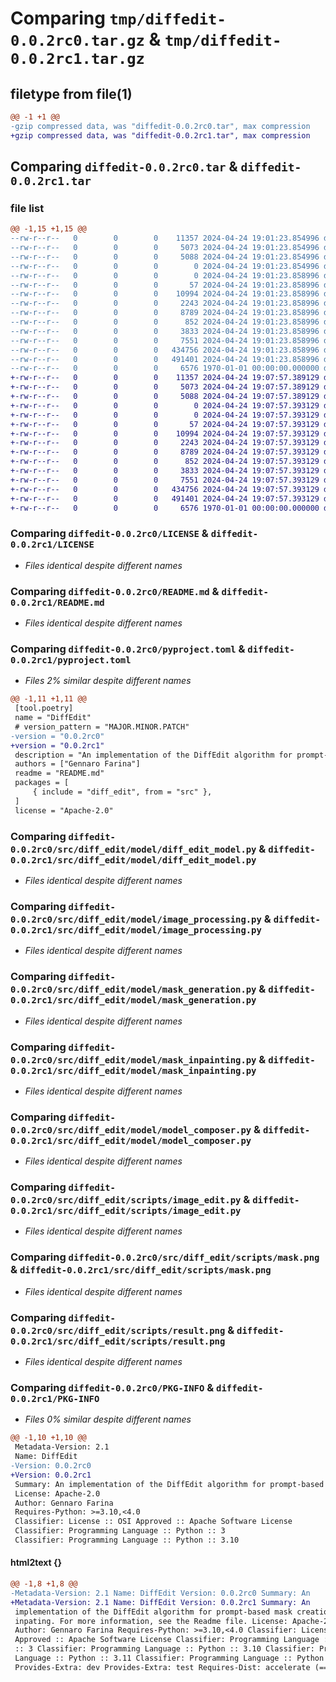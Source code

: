 # Comparing `tmp/diffedit-0.0.2rc0.tar.gz` & `tmp/diffedit-0.0.2rc1.tar.gz`

## filetype from file(1)

```diff
@@ -1 +1 @@
-gzip compressed data, was "diffedit-0.0.2rc0.tar", max compression
+gzip compressed data, was "diffedit-0.0.2rc1.tar", max compression
```

## Comparing `diffedit-0.0.2rc0.tar` & `diffedit-0.0.2rc1.tar`

### file list

```diff
@@ -1,15 +1,15 @@
--rw-r--r--   0        0        0    11357 2024-04-24 19:01:23.854996 diffedit-0.0.2rc0/LICENSE
--rw-r--r--   0        0        0     5073 2024-04-24 19:01:23.854996 diffedit-0.0.2rc0/README.md
--rw-r--r--   0        0        0     5088 2024-04-24 19:01:23.854996 diffedit-0.0.2rc0/pyproject.toml
--rw-r--r--   0        0        0        0 2024-04-24 19:01:23.854996 diffedit-0.0.2rc0/src/diff_edit/__init__.py
--rw-r--r--   0        0        0        0 2024-04-24 19:01:23.858996 diffedit-0.0.2rc0/src/diff_edit/model/__init__.py
--rw-r--r--   0        0        0       57 2024-04-24 19:01:23.858996 diffedit-0.0.2rc0/src/diff_edit/model/constants.py
--rw-r--r--   0        0        0    10994 2024-04-24 19:01:23.858996 diffedit-0.0.2rc0/src/diff_edit/model/diff_edit_model.py
--rw-r--r--   0        0        0     2243 2024-04-24 19:01:23.858996 diffedit-0.0.2rc0/src/diff_edit/model/image_processing.py
--rw-r--r--   0        0        0     8789 2024-04-24 19:01:23.858996 diffedit-0.0.2rc0/src/diff_edit/model/mask_generation.py
--rw-r--r--   0        0        0      852 2024-04-24 19:01:23.858996 diffedit-0.0.2rc0/src/diff_edit/model/mask_inpainting.py
--rw-r--r--   0        0        0     3833 2024-04-24 19:01:23.858996 diffedit-0.0.2rc0/src/diff_edit/model/model_composer.py
--rw-r--r--   0        0        0     7551 2024-04-24 19:01:23.858996 diffedit-0.0.2rc0/src/diff_edit/scripts/image_edit.py
--rw-r--r--   0        0        0   434756 2024-04-24 19:01:23.858996 diffedit-0.0.2rc0/src/diff_edit/scripts/mask.png
--rw-r--r--   0        0        0   491401 2024-04-24 19:01:23.858996 diffedit-0.0.2rc0/src/diff_edit/scripts/result.png
--rw-r--r--   0        0        0     6576 1970-01-01 00:00:00.000000 diffedit-0.0.2rc0/PKG-INFO
+-rw-r--r--   0        0        0    11357 2024-04-24 19:07:57.389129 diffedit-0.0.2rc1/LICENSE
+-rw-r--r--   0        0        0     5073 2024-04-24 19:07:57.389129 diffedit-0.0.2rc1/README.md
+-rw-r--r--   0        0        0     5088 2024-04-24 19:07:57.389129 diffedit-0.0.2rc1/pyproject.toml
+-rw-r--r--   0        0        0        0 2024-04-24 19:07:57.393129 diffedit-0.0.2rc1/src/diff_edit/__init__.py
+-rw-r--r--   0        0        0        0 2024-04-24 19:07:57.393129 diffedit-0.0.2rc1/src/diff_edit/model/__init__.py
+-rw-r--r--   0        0        0       57 2024-04-24 19:07:57.393129 diffedit-0.0.2rc1/src/diff_edit/model/constants.py
+-rw-r--r--   0        0        0    10994 2024-04-24 19:07:57.393129 diffedit-0.0.2rc1/src/diff_edit/model/diff_edit_model.py
+-rw-r--r--   0        0        0     2243 2024-04-24 19:07:57.393129 diffedit-0.0.2rc1/src/diff_edit/model/image_processing.py
+-rw-r--r--   0        0        0     8789 2024-04-24 19:07:57.393129 diffedit-0.0.2rc1/src/diff_edit/model/mask_generation.py
+-rw-r--r--   0        0        0      852 2024-04-24 19:07:57.393129 diffedit-0.0.2rc1/src/diff_edit/model/mask_inpainting.py
+-rw-r--r--   0        0        0     3833 2024-04-24 19:07:57.393129 diffedit-0.0.2rc1/src/diff_edit/model/model_composer.py
+-rw-r--r--   0        0        0     7551 2024-04-24 19:07:57.393129 diffedit-0.0.2rc1/src/diff_edit/scripts/image_edit.py
+-rw-r--r--   0        0        0   434756 2024-04-24 19:07:57.393129 diffedit-0.0.2rc1/src/diff_edit/scripts/mask.png
+-rw-r--r--   0        0        0   491401 2024-04-24 19:07:57.393129 diffedit-0.0.2rc1/src/diff_edit/scripts/result.png
+-rw-r--r--   0        0        0     6576 1970-01-01 00:00:00.000000 diffedit-0.0.2rc1/PKG-INFO
```

### Comparing `diffedit-0.0.2rc0/LICENSE` & `diffedit-0.0.2rc1/LICENSE`

 * *Files identical despite different names*

### Comparing `diffedit-0.0.2rc0/README.md` & `diffedit-0.0.2rc1/README.md`

 * *Files identical despite different names*

### Comparing `diffedit-0.0.2rc0/pyproject.toml` & `diffedit-0.0.2rc1/pyproject.toml`

 * *Files 2% similar despite different names*

```diff
@@ -1,11 +1,11 @@
 [tool.poetry]
 name = "DiffEdit"
 # version_pattern = "MAJOR.MINOR.PATCH"
-version = "0.0.2rc0"
+version = "0.0.2rc1"
 description = "An implementation of the DiffEdit algorithm for prompt-based mask creation and inpating. For more information, see the Readme file."
 authors = ["Gennaro Farina"]
 readme = "README.md"
 packages = [
     { include = "diff_edit", from = "src" },
 ]
 license = "Apache-2.0"
```

### Comparing `diffedit-0.0.2rc0/src/diff_edit/model/diff_edit_model.py` & `diffedit-0.0.2rc1/src/diff_edit/model/diff_edit_model.py`

 * *Files identical despite different names*

### Comparing `diffedit-0.0.2rc0/src/diff_edit/model/image_processing.py` & `diffedit-0.0.2rc1/src/diff_edit/model/image_processing.py`

 * *Files identical despite different names*

### Comparing `diffedit-0.0.2rc0/src/diff_edit/model/mask_generation.py` & `diffedit-0.0.2rc1/src/diff_edit/model/mask_generation.py`

 * *Files identical despite different names*

### Comparing `diffedit-0.0.2rc0/src/diff_edit/model/mask_inpainting.py` & `diffedit-0.0.2rc1/src/diff_edit/model/mask_inpainting.py`

 * *Files identical despite different names*

### Comparing `diffedit-0.0.2rc0/src/diff_edit/model/model_composer.py` & `diffedit-0.0.2rc1/src/diff_edit/model/model_composer.py`

 * *Files identical despite different names*

### Comparing `diffedit-0.0.2rc0/src/diff_edit/scripts/image_edit.py` & `diffedit-0.0.2rc1/src/diff_edit/scripts/image_edit.py`

 * *Files identical despite different names*

### Comparing `diffedit-0.0.2rc0/src/diff_edit/scripts/mask.png` & `diffedit-0.0.2rc1/src/diff_edit/scripts/mask.png`

 * *Files identical despite different names*

### Comparing `diffedit-0.0.2rc0/src/diff_edit/scripts/result.png` & `diffedit-0.0.2rc1/src/diff_edit/scripts/result.png`

 * *Files identical despite different names*

### Comparing `diffedit-0.0.2rc0/PKG-INFO` & `diffedit-0.0.2rc1/PKG-INFO`

 * *Files 0% similar despite different names*

```diff
@@ -1,10 +1,10 @@
 Metadata-Version: 2.1
 Name: DiffEdit
-Version: 0.0.2rc0
+Version: 0.0.2rc1
 Summary: An implementation of the DiffEdit algorithm for prompt-based mask creation and inpating. For more information, see the Readme file.
 License: Apache-2.0
 Author: Gennaro Farina
 Requires-Python: >=3.10,<4.0
 Classifier: License :: OSI Approved :: Apache Software License
 Classifier: Programming Language :: Python :: 3
 Classifier: Programming Language :: Python :: 3.10
```

#### html2text {}

```diff
@@ -1,8 +1,8 @@
-Metadata-Version: 2.1 Name: DiffEdit Version: 0.0.2rc0 Summary: An
+Metadata-Version: 2.1 Name: DiffEdit Version: 0.0.2rc1 Summary: An
 implementation of the DiffEdit algorithm for prompt-based mask creation and
 inpating. For more information, see the Readme file. License: Apache-2.0
 Author: Gennaro Farina Requires-Python: >=3.10,<4.0 Classifier: License :: OSI
 Approved :: Apache Software License Classifier: Programming Language :: Python
 :: 3 Classifier: Programming Language :: Python :: 3.10 Classifier: Programming
 Language :: Python :: 3.11 Classifier: Programming Language :: Python :: 3.12
 Provides-Extra: dev Provides-Extra: test Requires-Dist: accelerate (==0.26.1)
```

